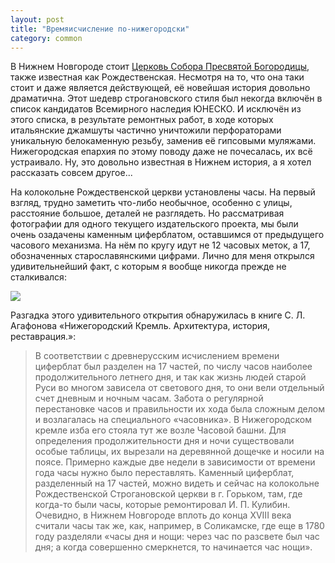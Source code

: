 ```yaml
---
layout: post
title: "Времяисчисление по-нижегородски"
category: common
---
```

В Нижнем Новгороде стоит [Церковь Собора Пресвятой Богородицы](https://ru.wikipedia.org/wiki/%D0%A1%D1%82%D1%80%D0%BE%D0%B3%D0%B0%D0%BD%D0%BE%D0%B2%D1%81%D0%BA%D0%B0%D1%8F_%D1%86%D0%B5%D1%80%D0%BA%D0%BE%D0%B2%D1%8C), также известная как Рождественская. Несмотря на то, что она таки стоит и даже является действующей, её новейшая история довольно драматична. Этот шедевр строгановского стиля был некогда включён в список кандидатов Всемирного наследия ЮНЕСКО. И исключён из этого списка, в результате ремонтных работ, в ходе которых итальянские джамшуты частично уничтожили перфораторами уникальную белокаменную резьбу, заменив её гипсовыми муляжами. Нижегородская епархия по этому поводу даже не почесалась, их всё устраивало. Ну, это довольно известная в Нижнем история, а я хотел рассказать совсем другое...

На колокольне Рождественской церкви установлены часы. На первый взгляд, трудно заметить что-либо необычное, особенно с улицы, расстояние большое, деталей не разглядеть. Но рассматривая фотографии для одного текущего издательского проекта, мы были очень озадачены каменным циферблатом, оставшимся от предыдущего часового механизма. На нём по кругу идут не 12 часовых меток, а 17, обозначенных старославянскими цифрами. Лично для меня открылся удивительнейший факт, с которым я вообще никогда прежде не сталкивался:

![](https://pics.livejournal.com/quillcraft/pic/001esxb2)

Разгадка этого удивительного открытия обнаружилась в книге С. Л. Агафонова «Нижегородский Кремль. Архитектура, история, реставрация.»:

>В соответствии с древнерусским исчислением времени циферблат был разделен на 17 частей, по числу часов наиболее продолжительного летнего дня, и так как жизнь людей старой Руси во многом зависела от светового дня, то они вели отдельный счет дневным и ночным часам. Забота о регулярной перестановке часов и правильности их хода была сложным делом и возлагалась на специального «часовника». В Нижегородском кремле изба его стояла тут же возле Часовой башни. Для определения продолжительности дня и ночи существовали особые таблицы, их вырезали на деревянной дощечке и носили на поясе. Примерно каждые две недели в зависимости от времени года часы нужно было переставлять. Каменный циферблат, разделенный на 17 частей, можно видеть и сейчас на колокольне Рождественской Строгановской церкви в г. Горьком, там, где когда-то были часы, которые ремонтировал И. П. Кулибин. Очевидно, в Нижнем Новгороде вплоть до конца XVIII века считали часы так же, как, например, в Соликамске, где еще в 1780 году разделяли «часы дня и нощи: через час по разсвете был час дня; а когда совершенно смеркнется, то начинается час нощи».
